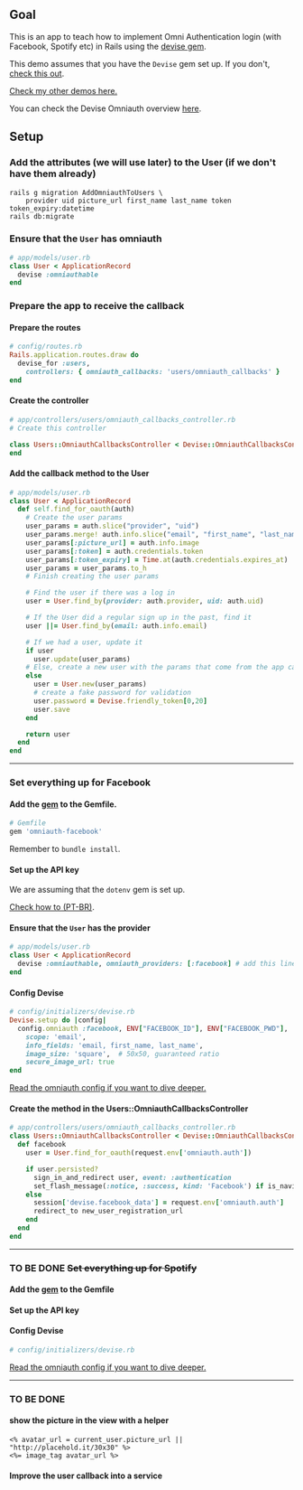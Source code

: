 ## Goal
This is an app to teach how to implement Omni Authentication login (with Facebook, Spotify etc) in Rails using the [devise gem](https://github.com/heartcombo/devise).

This demo assumes that you have the `Devise` gem set up. If you don't, [check this out](https://github.com/andrerferrer/devise-demo#goal).

[Check my other demos here.](https://github.com/andrerferrer/dedemos#devise)

You can check the Devise Omniauth overview [here](https://github.com/heartcombo/devise/wiki/OmniAuth:-Overview).

## Setup

### Add the attributes (we will use later) to the User (if we don't have them already)
```
rails g migration AddOmniauthToUsers \
    provider uid picture_url first_name last_name token token_expiry:datetime
rails db:migrate
```

### Ensure that the `User` has omniauth
```ruby
# app/models/user.rb
class User < ApplicationRecord
  devise :omniauthable
end
```

### Prepare the app to receive the callback

#### Prepare the routes
```ruby
# config/routes.rb
Rails.application.routes.draw do
  devise_for :users,
    controllers: { omniauth_callbacks: 'users/omniauth_callbacks' }
end
```

#### Create the controller
```ruby
# app/controllers/users/omniauth_callbacks_controller.rb
# Create this controller

class Users::OmniauthCallbacksController < Devise::OmniauthCallbacksController
end
```

#### Add the callback method to the User
```ruby
# app/models/user.rb
class User < ApplicationRecord
  def self.find_for_oauth(auth)
    # Create the user params
    user_params = auth.slice("provider", "uid")
    user_params.merge! auth.info.slice("email", "first_name", "last_name")
    user_params[:picture_url] = auth.info.image
    user_params[:token] = auth.credentials.token
    user_params[:token_expiry] = Time.at(auth.credentials.expires_at)
    user_params = user_params.to_h
    # Finish creating the user params

    # Find the user if there was a log in
    user = User.find_by(provider: auth.provider, uid: auth.uid)

    # If the User did a regular sign up in the past, find it
    user ||= User.find_by(email: auth.info.email)

    # If we had a user, update it
    if user
      user.update(user_params)
    # Else, create a new user with the params that come from the app callback
    else
      user = User.new(user_params)
      # create a fake password for validation
      user.password = Devise.friendly_token[0,20]
      user.save
    end

    return user
  end
end
```

---
### Set everything up for Facebook
#### Add the [gem](https://github.com/simi/omniauth-facebook#omniauth-facebook--) to the Gemfile.
```ruby
# Gemfile
gem 'omniauth-facebook'
```

Remember to `bundle install`.

#### Set up the API key

We are assuming that the `dotenv` gem is set up.

[Check how to (PT-BR)](apps_apis/facebook/facebook.md).

#### Ensure that the `User` has the provider
```ruby
# app/models/user.rb
class User < ApplicationRecord
  devise :omniauthable, omniauth_providers: [:facebook] # add this line
end
```

#### Config Devise
```ruby
# config/initializers/devise.rb
Devise.setup do |config|
  config.omniauth :facebook, ENV["FACEBOOK_ID"], ENV["FACEBOOK_PWD"],
    scope: 'email',
    info_fields: 'email, first_name, last_name',
    image_size: 'square',  # 50x50, guaranteed ratio
    secure_image_url: true
end

```

[Read the omniauth config if you want to dive deeper.](https://github.com/simi/omniauth-facebook#configuring)

#### Create the method in the Users::OmniauthCallbacksController

```ruby
# app/controllers/users/omniauth_callbacks_controller.rb
class Users::OmniauthCallbacksController < Devise::OmniauthCallbacksController
  def facebook
    user = User.find_for_oauth(request.env['omniauth.auth'])

    if user.persisted?
      sign_in_and_redirect user, event: :authentication
      set_flash_message(:notice, :success, kind: 'Facebook') if is_navigational_format?
    else
      session['devise.facebook_data'] = request.env['omniauth.auth']
      redirect_to new_user_registration_url
    end
  end
end
```

---
### TO BE DONE ~~Set everything up for Spotify~~
#### Add the [gem](https://github.com/icoretech/omniauth-spotify#spotify-omniauth-strategy) to the Gemfile
#### Set up the API key
#### Config Devise
```ruby
# config/initializers/devise.rb

```

[Read the omniauth config if you want to dive deeper.](https://github.com/simi/omniauth-facebook#configuring)

---
### TO BE DONE

#### show the picture in the view with a helper
```erb
<% avatar_url = current_user.picture_url || "http://placehold.it/30x30" %>
<%= image_tag avatar_url %>

```

#### Improve the user callback into a service
